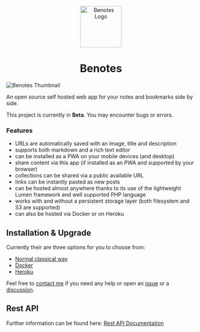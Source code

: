 <p align="center">
    <img width="110" alt="Benotes Logo"
        src="https://raw.githubusercontent.com/fr0tt/benotes/master/public/logo_144x144.png"/>
</p>

<h1 align="center">Benotes</h1>

<img src="https://user-images.githubusercontent.com/33751346/115884212-ee754800-a44e-11eb-940d-b9e96eeeab36.png"
    alt="Benotes Thumbnail">

An open source self hosted web app for your notes and bookmarks side by side.

This project is currently in **Beta**. You may encounter bugs or errors.

### Features

- URLs are automatically saved with an image, title and description
- supports both markdown and a rich text editor
- can be installed as a PWA on your mobile devices (and desktop)
- share content via this app (if installed as an PWA and supported by your browser)
- collections can be shared via a public available URL
- links can be instantly pasted as new posts
- can be hosted almost anywhere thanks to its use of the lightweight Lumen framework and well supported PHP language
- works with and without a persistent storage layer (both filesystem and S3 are supported)
- can also be hosted via Docker or on Heroku

## Installation & Upgrade

Currently their are three options for you to choose from:
- [Normal classical way](installation.md#classic)
- [Docker](installation.md#docker)
- [Heroku](installation.md#heroku)

Feel free to [contact me](https://twitter.com/_fr0tt) if you need any help or open an [issue](https://github.com/fr0tt/benotes/issues) or a [discussion](https://github.com/fr0tt/benotes/discussions).

## Rest API

Further information can be found here: [Rest API Documentation](api.md)
